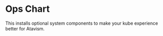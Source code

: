 # Ops Chart

This installs optional system components to make your kube experience
better for Atavism.